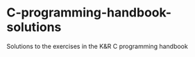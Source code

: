 # C-programming-handbook-solutions
Solutions to the exercises in the K&amp;R C programming handbook
